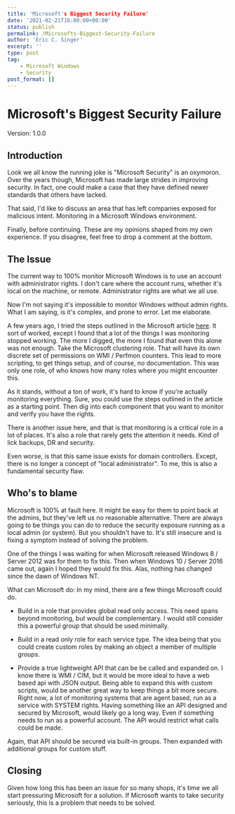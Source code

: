 ```yaml
---
title: 'Microsoft's Biggest Security Failure'
date: '2021-02-21T16:00:00+00:00'
status: publish
permalink: /Microsofts-Biggest-Security-Failure
author: 'Eric C. Singer'
excerpt: ''
type: post
tag:
    - Microsoft Windows
    - Security
post_format: []
---
```


# Microsoft's Biggest Security Failure

Version: 1.0.0

## Introduction

Look we all know the running joke is "Microsoft Security" is an oxymoron.  Over the years though, Microsoft has made large strides in improving security.  In fact, one could make a case that they have defined newer standards that others have lacked.

That said, I'd like to discuss an area that has left companies exposed for malicious intent.  Monitoring in a Microsoft Windows environment.

Finally, before continuing.   These are my opinions shaped from my own experience.  If you disagree, feel free to drop a comment at the bottom.

## The Issue

The current way to 100% monitor Microsoft Windows is to use an account with administrator rights.  I don't care where the account runs, whether it's local on the machine, or remote.  Administrator rights are what we all use.  

Now I'm not saying it's impossible to monitor Windows without admin rights.  What I am saying, is it's complex, and prone to error.  Let me elaborate.

A few years ago, I tried the steps outlined in the Microsoft article [here](https://techcommunity.microsoft.com/t5/core-infrastructure-and-security/delegate-wmi-access-to-domain-controllers/ba-p/259535).  It sort of worked, except I found that a lot of the things I was monitoring stopped working.  The more I digged, the more I found that even this alone was not enough.  Take the Microsoft clustering role.  That will have its own discrete set of permissions on WMI / Perfmon counters.  This lead to more scripting, to get things setup, and of course, no documentation.  This was only one role, of who knows how many roles where you might encounter this.

As it stands, without a ton of work, it's hard to know if you're actually monitoring everything.  Sure, you could use the steps outlined in the article as a starting point.  Then dig into each component that you want to monitor and verify you have the rights.  

There is another issue here, and that is that monitoring is a critical role in a lot of places.  It's also a role that rarely gets the attention it needs.  Kind of lick backups, DR and security.

Even worse, is that this same issue exists for domain controllers.  Except, there is no longer a concept of "local administrator".  To me, this is also a fundamental security flaw.  

## Who's to blame

Microsoft is 100% at fault here.  It might be easy for them to point back at the admins, but they've left us no reasonable alternative.  There are always going to be things you can do to reduce the security exposure running as a local admin (or system).  But you shouldn't have to.   It's still insecure and is fixing a symptom instead of solving the problem.  

One of the things I was waiting for when Microsoft released Windows 8 / Server 2012 was for them to fix this.  Then when Windows 10 / Server 2016 came out, again I hoped they would fix this.  Alas, nothing has changed since the dawn of Windows NT.

What can Microsoft do:
In my mind, there are a few things Microsoft could do.

- Build in a role that provides global read only access.  This need spans beyond monitoring, but would be complementary.  I would still consider this a powerful group that should be used minimally.

- Build in a read only role for each service type.  The idea being that you could create custom roles by making an object a member of multiple groups.  

- Provide a true lightweight API that can be be called and expanded on.  I know there is WMI / CIM, but it would be more ideal to have a web based api with JSON output.  Being able to expand this with custom scripts, would be another great way to keep things a bit more secure.  Right now, a lot of monitoring systems that are agent based, run as a service with SYSTEM rights.  Having something like an API designed and secured by Microsoft, would likely go a long way.  Even if something needs to run as a powerful account.  The API would restrict what calls could be made.  

Again, that API should be secured via built-in groups.  Then expanded with additional groups for custom stuff.

## Closing

Given how long this has been an issue for so many shops, it's time we all start pressuring Microsoft for a solution.  If Microsoft wants to take security seriously, this is a problem that needs to be solved.
